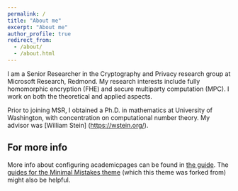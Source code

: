 ```yaml
---
permalink: /
title: "About me"
excerpt: "About me"
author_profile: true
redirect_from: 
  - /about/
  - /about.html
---
```


I am a Senior Researcher in the Cryptography and Privacy research group at Microsoft Research, Redmond. My research interests
include fully homomorphic encryption (FHE) and secure multiparty computation (MPC). I work on both the theoretical and applied aspects. 

Prior to joining MSR, I obtained a Ph.D. in mathematics at University of Washington, with concentration on computational 
number theory. My advisor was [William Stein] (https://wstein.org/). 

For more info
------
More info about configuring academicpages can be found in [the guide](https://academicpages.github.io/markdown/). The [guides for the Minimal Mistakes theme](https://mmistakes.github.io/minimal-mistakes/docs/configuration/) (which this theme was forked from) might also be helpful.
